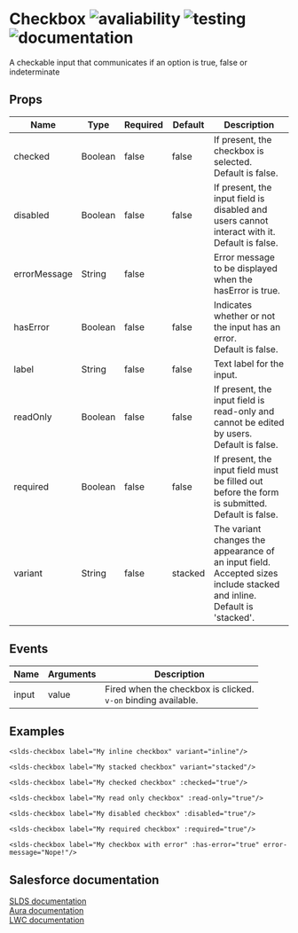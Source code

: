# Checkbox ![avaliability](https://img.shields.io/badge/avaliability-available-green.svg)  ![testing](https://img.shields.io/badge/testing-untested-red.svg) ![documentation](https://img.shields.io/badge/documentation-documented-green.svg)

A checkable input that communicates if an option is true, false or indeterminate

## Props

| Name         | Type    | Required | Default | Description |
| ------------ | ------- | -------- | ------- | ----------- |
| checked      | Boolean | false    | false   | If present, the checkbox is selected.<br>Default is false. |
| disabled     | Boolean | false    | false   | If present, the input field is disabled and users cannot interact with it.<br>Default is false. |
| errorMessage | String  | false    |         | Error message to be displayed when the hasError is true. |
| hasError     | Boolean | false    | false   | Indicates whether or not the input has an error.<br>Default is false. |
| label        | String  | false    | false   | Text label for the input. |
| readOnly     | Boolean | false    | false   | If present, the input field is read-only and cannot be edited by users.<br>Default is false. |
| required     | Boolean | false    | false   | If present, the input field must be filled out before the form is submitted.<br>Default is false. |
| variant      | String  | false    | stacked | The variant changes the appearance of an input field.<br>Accepted sizes include stacked and inline.<br>Default is 'stacked'. |

## Events

| Name           | Arguments | Description |
| -------------- | --------- | ----------- |
| input          | value     | Fired when the checkbox is clicked.<br>`v-on` binding available. |

## Examples

```vue
<slds-checkbox label="My inline checkbox" variant="inline"/>

<slds-checkbox label="My stacked checkbox" variant="stacked"/>

<slds-checkbox label="My checked checkbox" :checked="true"/>

<slds-checkbox label="My read only checkbox" :read-only="true"/>

<slds-checkbox label="My disabled checkbox" :disabled="true"/>

<slds-checkbox label="My required checkbox" :required="true"/>

<slds-checkbox label="My checkbox with error" :has-error="true" error-message="Nope!"/>
```

## Salesforce documentation
[SLDS documentation](https://www.lightningdesignsystem.com/components/checkbox/)<br>
[Aura documentation](https://developer.salesforce.com/docs/component-library/bundle/lightning:input/example#lightningComponentDemo:exampleInputCheckbox)<br>
[LWC documentation](https://developer.salesforce.com/docs/component-library/bundle/lightning-input/example)<br>
